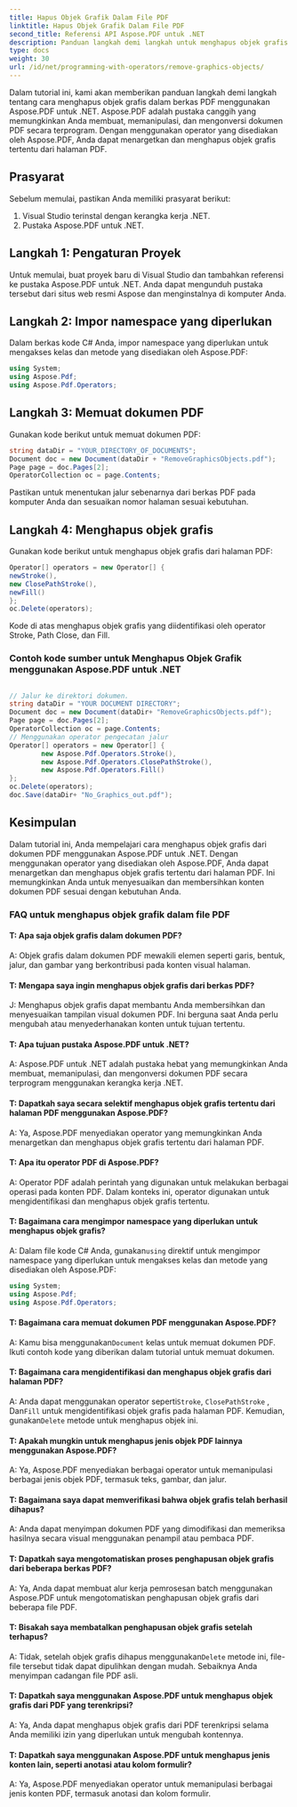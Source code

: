 ```yaml
---
title: Hapus Objek Grafik Dalam File PDF
linktitle: Hapus Objek Grafik Dalam File PDF
second_title: Referensi API Aspose.PDF untuk .NET
description: Panduan langkah demi langkah untuk menghapus objek grafis dalam file PDF menggunakan Aspose.PDF untuk .NET. Sesuaikan dan bersihkan PDF Anda.
type: docs
weight: 30
url: /id/net/programming-with-operators/remove-graphics-objects/
---
```

Dalam tutorial ini, kami akan memberikan panduan langkah demi langkah tentang cara menghapus objek grafis dalam berkas PDF menggunakan Aspose.PDF untuk .NET. Aspose.PDF adalah pustaka canggih yang memungkinkan Anda membuat, memanipulasi, dan mengonversi dokumen PDF secara terprogram. Dengan menggunakan operator yang disediakan oleh Aspose.PDF, Anda dapat menargetkan dan menghapus objek grafis tertentu dari halaman PDF.

## Prasyarat

Sebelum memulai, pastikan Anda memiliki prasyarat berikut:

1. Visual Studio terinstal dengan kerangka kerja .NET.
2. Pustaka Aspose.PDF untuk .NET.

## Langkah 1: Pengaturan Proyek

Untuk memulai, buat proyek baru di Visual Studio dan tambahkan referensi ke pustaka Aspose.PDF untuk .NET. Anda dapat mengunduh pustaka tersebut dari situs web resmi Aspose dan menginstalnya di komputer Anda.

## Langkah 2: Impor namespace yang diperlukan

Dalam berkas kode C# Anda, impor namespace yang diperlukan untuk mengakses kelas dan metode yang disediakan oleh Aspose.PDF:

```csharp
using System;
using Aspose.Pdf;
using Aspose.Pdf.Operators;
```

## Langkah 3: Memuat dokumen PDF

Gunakan kode berikut untuk memuat dokumen PDF:

```csharp
string dataDir = "YOUR_DIRECTORY_OF_DOCUMENTS";
Document doc = new Document(dataDir + "RemoveGraphicsObjects.pdf");
Page page = doc.Pages[2];
OperatorCollection oc = page.Contents;
```

Pastikan untuk menentukan jalur sebenarnya dari berkas PDF pada komputer Anda dan sesuaikan nomor halaman sesuai kebutuhan.

## Langkah 4: Menghapus objek grafis

Gunakan kode berikut untuk menghapus objek grafis dari halaman PDF:

```csharp
Operator[] operators = new Operator[] {
newStroke(),
new ClosePathStroke(),
newFill()
};
oc.Delete(operators);
```

Kode di atas menghapus objek grafis yang diidentifikasi oleh operator Stroke, Path Close, dan Fill.

### Contoh kode sumber untuk Menghapus Objek Grafik menggunakan Aspose.PDF untuk .NET
 
```csharp

// Jalur ke direktori dokumen.
string dataDir = "YOUR DOCUMENT DIRECTORY";
Document doc = new Document(dataDir+ "RemoveGraphicsObjects.pdf");
Page page = doc.Pages[2];
OperatorCollection oc = page.Contents;
// Menggunakan operator pengecatan jalur
Operator[] operators = new Operator[] {
		new Aspose.Pdf.Operators.Stroke(),
		new Aspose.Pdf.Operators.ClosePathStroke(),
		new Aspose.Pdf.Operators.Fill()
};
oc.Delete(operators);
doc.Save(dataDir+ "No_Graphics_out.pdf");

```

## Kesimpulan

Dalam tutorial ini, Anda mempelajari cara menghapus objek grafis dari dokumen PDF menggunakan Aspose.PDF untuk .NET. Dengan menggunakan operator yang disediakan oleh Aspose.PDF, Anda dapat menargetkan dan menghapus objek grafis tertentu dari halaman PDF. Ini memungkinkan Anda untuk menyesuaikan dan membersihkan konten dokumen PDF sesuai dengan kebutuhan Anda.

### FAQ untuk menghapus objek grafik dalam file PDF

#### T: Apa saja objek grafis dalam dokumen PDF?

A: Objek grafis dalam dokumen PDF mewakili elemen seperti garis, bentuk, jalur, dan gambar yang berkontribusi pada konten visual halaman.

#### T: Mengapa saya ingin menghapus objek grafis dari berkas PDF?

J: Menghapus objek grafis dapat membantu Anda membersihkan dan menyesuaikan tampilan visual dokumen PDF. Ini berguna saat Anda perlu mengubah atau menyederhanakan konten untuk tujuan tertentu.

#### T: Apa tujuan pustaka Aspose.PDF untuk .NET?

A: Aspose.PDF untuk .NET adalah pustaka hebat yang memungkinkan Anda membuat, memanipulasi, dan mengonversi dokumen PDF secara terprogram menggunakan kerangka kerja .NET.

#### T: Dapatkah saya secara selektif menghapus objek grafis tertentu dari halaman PDF menggunakan Aspose.PDF?

A: Ya, Aspose.PDF menyediakan operator yang memungkinkan Anda menargetkan dan menghapus objek grafis tertentu dari halaman PDF.

#### T: Apa itu operator PDF di Aspose.PDF?

A: Operator PDF adalah perintah yang digunakan untuk melakukan berbagai operasi pada konten PDF. Dalam konteks ini, operator digunakan untuk mengidentifikasi dan menghapus objek grafis tertentu.

#### T: Bagaimana cara mengimpor namespace yang diperlukan untuk menghapus objek grafis?

 A: Dalam file kode C# Anda, gunakan`using` direktif untuk mengimpor namespace yang diperlukan untuk mengakses kelas dan metode yang disediakan oleh Aspose.PDF:
```csharp
using System;
using Aspose.Pdf;
using Aspose.Pdf.Operators;
```

#### T: Bagaimana cara memuat dokumen PDF menggunakan Aspose.PDF?

 A: Kamu bisa menggunakan`Document` kelas untuk memuat dokumen PDF. Ikuti contoh kode yang diberikan dalam tutorial untuk memuat dokumen.

#### T: Bagaimana cara mengidentifikasi dan menghapus objek grafis dari halaman PDF?

 A: Anda dapat menggunakan operator seperti`Stroke`, `ClosePathStroke` , Dan`Fill` untuk mengidentifikasi objek grafis pada halaman PDF. Kemudian, gunakan`Delete` metode untuk menghapus objek ini.

#### T: Apakah mungkin untuk menghapus jenis objek PDF lainnya menggunakan Aspose.PDF?

A: Ya, Aspose.PDF menyediakan berbagai operator untuk memanipulasi berbagai jenis objek PDF, termasuk teks, gambar, dan jalur.

#### T: Bagaimana saya dapat memverifikasi bahwa objek grafis telah berhasil dihapus?

A: Anda dapat menyimpan dokumen PDF yang dimodifikasi dan memeriksa hasilnya secara visual menggunakan penampil atau pembaca PDF.

#### T: Dapatkah saya mengotomatiskan proses penghapusan objek grafis dari beberapa berkas PDF?

A: Ya, Anda dapat membuat alur kerja pemrosesan batch menggunakan Aspose.PDF untuk mengotomatiskan penghapusan objek grafis dari beberapa file PDF.

#### T: Bisakah saya membatalkan penghapusan objek grafis setelah terhapus?

 A: Tidak, setelah objek grafis dihapus menggunakan`Delete` metode ini, file-file tersebut tidak dapat dipulihkan dengan mudah. Sebaiknya Anda menyimpan cadangan file PDF asli.

#### T: Dapatkah saya menggunakan Aspose.PDF untuk menghapus objek grafis dari PDF yang terenkripsi?

A: Ya, Anda dapat menghapus objek grafis dari PDF terenkripsi selama Anda memiliki izin yang diperlukan untuk mengubah kontennya.

#### T: Dapatkah saya menggunakan Aspose.PDF untuk menghapus jenis konten lain, seperti anotasi atau kolom formulir?

A: Ya, Aspose.PDF menyediakan operator untuk memanipulasi berbagai jenis konten PDF, termasuk anotasi dan kolom formulir.